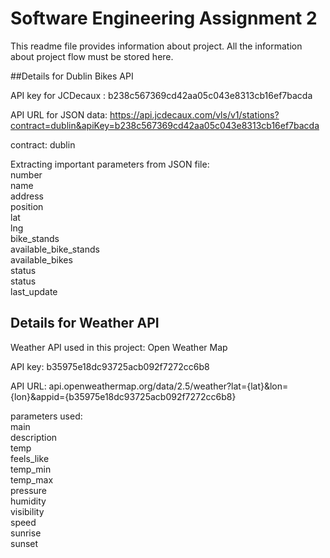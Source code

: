 # Software Engineering Assignment 2
This readme file provides information about project. All the information about project flow must be stored here.

##Details for Dublin Bikes API

API key for JCDecaux : 
b238c567369cd42aa05c043e8313cb16ef7bacda

API URL for JSON data:
https://api.jcdecaux.com/vls/v1/stations?contract=dublin&apiKey=b238c567369cd42aa05c043e8313cb16ef7bacda

contract: dublin

Extracting important parameters from JSON file:
<br>number
<br>name
<br>address
<br>position
<br>lat
<br>lng
<br>bike_stands
<br>available_bike_stands
<br>available_bikes
<br>status
<br>status
<br>last_update

## Details for Weather API

Weather API used in this project: Open Weather Map

API key: 
b35975e18dc93725acb092f7272cc6b8

API URL:
api.openweathermap.org/data/2.5/weather?lat={lat}&lon={lon}&appid={b35975e18dc93725acb092f7272cc6b8}

parameters used:
<br>main
<br>description
<br>temp
<br>feels_like
<br>temp_min
<br>temp_max
<br>pressure
<br>humidity
<br>visibility
<br>speed
<br>sunrise
<br>sunset